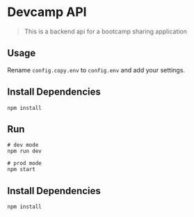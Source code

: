 # Devcamp API

> This is a backend api for a bootcamp sharing application 

## Usage
Rename `config.copy.env` to `config.env` and add your settings.

## Install Dependencies
```
npm install
```

## Run
```
# dev mode
npm run dev

# prod mode
npm start
```

## Install Dependencies
```
npm install
```